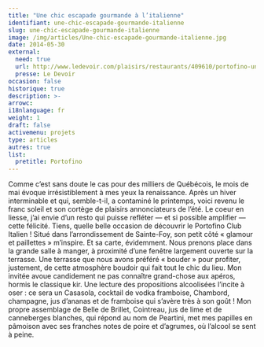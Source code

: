 ```yaml
---
title: "Une chic escapade gourmande à l’italienne"
identifiant: une-chic-escapade-gourmande-italienne
slug: une-chic-escapade-gourmande-italienne
image: /img/articles/Une-chic-escapade-gourmande-italienne.jpg
date: 2014-05-30
external:
  need: true
  url: http://www.ledevoir.com/plaisirs/restaurants/409610/portofino-une-chic-escapade-gourmande-a-l-italienne
  presse: Le Devoir
occasion: false
historique: true
description: >-
arrowc: 
i18nlanguage: fr
weight: 1
draft: false
activemenu: projets
type: articles
autres: true
list:
  pretitle: Portofino
---
```

Comme c’est sans doute le cas pour des milliers de Québécois, le mois de mai évoque irrésistiblement à mes yeux la renaissance. Après un hiver interminable et qui, semble-t-il, a contaminé le printemps, voici revenu le franc soleil et son cortège de plaisirs annonciateurs de l’été. Le coeur en liesse, j’ai envie d’un resto qui puisse refléter — et si possible amplifier — cette félicité. Tiens, quelle belle occasion de découvrir le Portofino Club Italien ! Situé dans l’arrondissement de Sainte-Foy, son petit côté « glamour et paillettes » m’inspire. Et sa carte, évidemment. Nous prenons place dans la grande salle à manger, à proximité d’une fenêtre largement ouverte sur la terrasse. Une terrasse que nous avons préféré « bouder » pour profiter, justement, de cette atmosphère boudoir qui fait tout le chic du lieu. Mon invitée avoue candidement ne pas connaître grand-chose aux apéros, hormis le classique kir. Une lecture des propositions alcoolisées l’incite à oser : ce sera un Casasola, cocktail de vodka framboise, Chambord, champagne, jus d’ananas et de framboise qui s’avère très à son goût ! Mon propre assemblage de Belle de Brillet, Cointreau, jus de lime et de canneberges blanches, qui répond au nom de Peartini, met mes papilles en pâmoison avec ses franches notes de poire et d’agrumes, où l’alcool se sent à peine.

